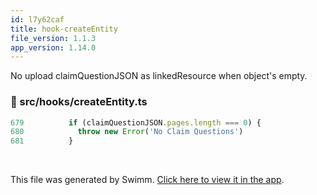 ```yaml
---
id: l7y62caf
title: hook-createEntity
file_version: 1.1.3
app_version: 1.14.0
---
```


No upload claimQuestionJSON as linkedResource when object's empty.
<!-- NOTE-swimm-snippet: the lines below link your snippet to Swimm -->
### 📄 src/hooks/createEntity.ts
<!-- collapsed -->

```typescript
679          if (claimQuestionJSON.pages.length === 0) {
680            throw new Error('No Claim Questions')
681          }
```

<br/>

This file was generated by Swimm. [Click here to view it in the app](https://app.swimm.io/repos/Z2l0aHViJTNBJTNBaXhvLXdlYmNsaWVudCUzQSUzQWl4b2ZvdW5kYXRpb24=/docs/l7y62caf).
